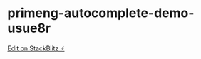 # primeng-autocomplete-demo-usue8r

[Edit on StackBlitz ⚡️](https://stackblitz.com/edit/primeng-autocomplete-demo-usue8r)